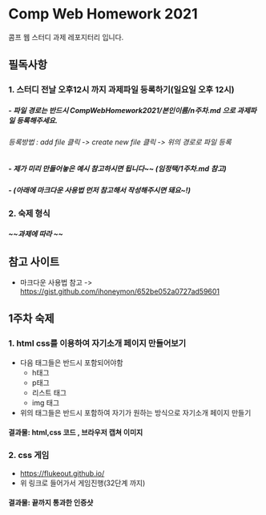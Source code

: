 # Comp Web Homework 2021
콤프 웹 스터디 과제 레포지터리 입니다.      
   
## 필독사항
### 1. 스터디 전날 __오후12시__ 까지 과제파일 등록하기(일요일 오후 12시)
##### - 파일 경로는 반드시 __CompWebHomework2021/본인이름/n주차.md__ 으로 과제파일 등록해주세요. 
###### 등록방법 : add file 클릭 -> create new file 클릭 -> 위의 경로로 파일 등록
##### - 제가 미리 만들어놓은 예시 참고하시면 됩니다~~ (임정택/1주차.md 참고)
##### - (아래에 마크다운 사용법 먼저 참고해서 작성해주시면 돼요~!)
### 2. 숙제 형식 
##### ~~과제에 따라 ~~

## 참고 사이트
- 마크다운 사용법 참고 -> https://gist.github.com/ihoneymon/652be052a0727ad59601

## 1주차 숙제 
### 1. html css를 이용하여 자기소개 페이지 만들어보기 
* 다음 태그들은 반드시 포함되어야함    
   + h태그
   + p태그
   + 리스트 태그 
   + img 태그 
* 위의 태그들은 반드시 포함하여 자기가 원하는 방식으로 자기소개 페이지 만들기
####  __결과물: html,css 코드 , 브라우저 캡쳐 이미지__

### 2. css 게임 
* https://flukeout.github.io/  
* 위 링크로 들어가서 게임진행(32단계 까지)
#### __결과물: 끝까지 통과한 인증샷__

